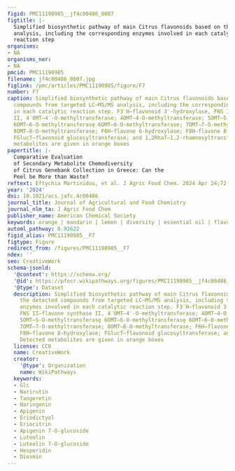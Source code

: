 ```yaml
---
figid: PMC11190985__jf4c00486_0007
figtitle: |-
  Simplified biosynthetic pathway of main Citrus flavonoids based on the detected compounds from targeted LC–MS/MS
  analysis, including the corresponding enzymes involved in each catalytic
  reaction step
organisms:
- NA
organisms_ner:
- NA
pmcid: PMC11190985
filename: jf4c00486_0007.jpg
figlink: /pmc/articles/PMC11190985/figure/F7
number: F7
caption: Simplified biosynthetic pathway of main Citrus flavonoids based on the detected
  compounds from targeted LC–MS/MS analysis, including the corresponding enzymes involved
  in each catalytic reaction step. F3′H—flavonoid 3′-hydroxylase, FNS II—flavone synthase
  II, 4′OMT—4′-O-methyltransferase; 4OMT—4-O-methyltransferase; 5OMT—5-O-methyltransferasȩ
  6OMT—6-O-methyltransferasȩ 6OMT—6-O-methyltransferase; 7OMT—7-O-methyltransferase;
  8OMT—8-O-methyltransferase; F6H—flavone 6-hydroxylase; F8H—flavone 8-hydroxylase;
  FGlucT—flavonoid glucosyltransferase; and 1,2RhaT—1,2-rhamnosyltransferase. Detected
  metabolites are given in orange boxes
papertitle: |-
  Comparative Evaluation
  of Secondary Metabolite Chemodiversity
  of Citrus Genebank Collection in Greece: Can the
  Peel be More than Waste?
reftext: Eftychia Martinidou, et al. J Agric Food Chem. 2024 Apr 24;72(16).
year: '2024'
doi: 10.1021/acs.jafc.4c00486
journal_title: Journal of Agricultural and Food Chemistry
journal_nlm_ta: J Agric Food Chem
publisher_name: American Chemical Society
keywords: orange | mandarin | lemon | diversity | essential oil | flavonoids | carotenoids
automl_pathway: 0.92622
figid_alias: PMC11190985__F7
figtype: Figure
redirect_from: /figures/PMC11190985__F7
ndex: ''
seo: CreativeWork
schema-jsonld:
  '@context': https://schema.org/
  '@id': https://pfocr.wikipathways.org/figures/PMC11190985__jf4c00486_0007.html
  '@type': Dataset
  description: Simplified biosynthetic pathway of main Citrus flavonoids based on
    the detected compounds from targeted LC–MS/MS analysis, including the corresponding
    enzymes involved in each catalytic reaction step. F3′H—flavonoid 3′-hydroxylase,
    FNS II—flavone synthase II, 4′OMT—4′-O-methyltransferase; 4OMT—4-O-methyltransferase;
    5OMT—5-O-methyltransferasȩ 6OMT—6-O-methyltransferasȩ 6OMT—6-O-methyltransferase;
    7OMT—7-O-methyltransferase; 8OMT—8-O-methyltransferase; F6H—flavone 6-hydroxylase;
    F8H—flavone 8-hydroxylase; FGlucT—flavonoid glucosyltransferase; and 1,2RhaT—1,2-rhamnosyltransferase.
    Detected metabolites are given in orange boxes
  license: CC0
  name: CreativeWork
  creator:
    '@type': Organization
    name: WikiPathways
  keywords:
  - Glc
  - Narirutin
  - Tangeretin
  - Naringenin
  - Apigenin
  - Eriodictyol
  - Eriocitrin
  - Apigenin 7-O-glucoside
  - Luteolin
  - Luteolin 7-O-glucoside
  - Hesperidin
  - Diosmin
---
```

